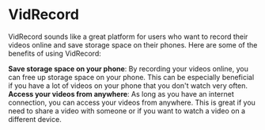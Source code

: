 # VidRecord

VidRecord sounds like a great platform for users who want to record their videos online and save storage space on their phones. Here are some of the benefits of using VidRecord:

**Save storage space on your phone**: By recording your videos online, you can free up storage space on your phone. This can be especially beneficial if you have a lot of videos on your phone that you don't watch very often.
**Access your videos from anywhere**: As long as you have an internet connection, you can access your videos from anywhere. This is great if you need to share a video with someone or if you want to watch a video on a different device.
